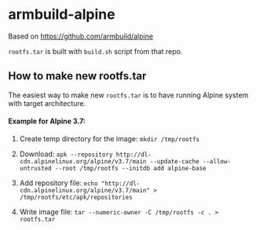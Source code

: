 # armbuild-alpine

Based on https://github.com/armbuild/alpine 

`rootfs.tar` is built with `build.sh` script from that repo.

## How to make new rootfs.tar

The easiest way to make new `rootfs.tar` is to have running Alpine system with target architecture.

#### Example for Alpine 3.7:

1. Create temp directory for the image: `mkdir /tmp/rootfs`

2. Download: `apk --repository http://dl-cdn.alpinelinux.org/alpine/v3.7/main --update-cache --allow-untrusted --root /tmp/rootfs --initdb add alpine-base`

3. Add repository file: `echo "http://dl-cdn.alpinelinux.org/alpine/v3.7/main" > /tmp/rootfs/etc/apk/repositories`

4. Write image file: `tar --numeric-owner -C /tmp/rootfs -c . > rootfs.tar`
